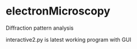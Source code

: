 # electronMicroscopy
Diffraction pattern analysis 

interactive2.py is latest working program with GUI
